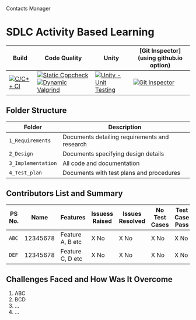 Contacts Manager

# SDLC Activity Based Learning

Build | Code Quality | Unity | [Git Inspector](using github.io option)
------|----------|-------|--------------
[![C/C++ CI](https://github.com/SriHarshith/291395_LTTS_Project/actions/workflows/c-cpp.yml/badge.svg)](https://github.com/SriHarshith/291395_LTTS_Project/actions/workflows/c-cpp.yml) | [![Static Cppcheck](https://github.com/SriHarshith/291395_LTTS_Project/actions/workflows/cppcheck.yml/badge.svg)](https://github.com/SriHarshith/291395_LTTS_Project/actions/workflows/cppcheck.yml) [![Dynamic Valgrind](https://github.com/SriHarshith/291395_LTTS_Project/actions/workflows/CodeQuality_Dynamic.yml/badge.svg)](https://github.com/SriHarshith/291395_LTTS_Project/actions/workflows/CodeQuality_Dynamic.yml)| [![Unity - Unit Testing](https://github.com/SriHarshith/291395_LTTS_Project/actions/workflows/unity.yml/badge.svg)](https://github.com/SriHarshith/291395_LTTS_Project/actions/workflows/unity.yml)| [![Git Inspector](https://github.com/SriHarshith/291395_LTTS_Project/actions/workflows/gitinspector.yml/badge.svg)](https://github.com/SriHarshith/291395_LTTS_Project/actions/workflows/gitinspector.yml)


## Folder Structure
Folder             | Description
-------------------| -----------------------------------------
`1_Requirements`   | Documents detailing requirements and research
`2_Design`         | Documents specifying design details
`3_Implementation` | All code and documentation
`4_Test_plan`      | Documents with test plans and procedures

## Contributors List and Summary

PS No. |  Name   |    Features    | Issuess Raised |Issues Resolved|No Test Cases|Test Case Pass
-------|---------|----------------|----------------|---------------|-------------|--------------
`ABC` | 12345678  | Feature A, B etc    | X No     | X No   |X No   |X No     
`DEF` | 12345678  | Feature C, D etc    | X No     | X No   |X No   |X No     

## Challenges Faced and How Was It Overcome

1. ABC
2. BCD
3. ...
4. ...